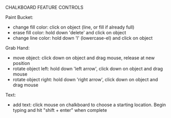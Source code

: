 CHALKBOARD FEATURE CONTROLS

Paint Bucket:
- change fill color: click on object (line, or fill if already full)
- erase fill color: hold down 'delete' and click on object
- change line color: hold down 'l' (lowercase-el) and click on object

Grab Hand:
- move object: click down on object and drag mouse, release at new position
- rotate object left: hold down 'left arrow', click down on object and drag mouse
- rotate object right: hold down 'right arrow', click down on object and drag mouse

Text:
- add text: click mouse on chalkboard to choose a starting location. Begin typing and hit "shift + enter" when complete
